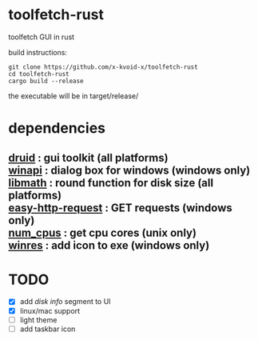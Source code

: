 # toolfetch-rust
toolfetch GUI in rust

build instructions:  
```
git clone https://github.com/x-kvoid-x/toolfetch-rust
cd toolfetch-rust
cargo build --release
```
the executable will be in target/release/  

# dependencies
[**druid**](https://docs.rs/num_cpus/latest/num_cpus/index.html)
: gui toolkit (all platforms)  
[**winapi**](https://docs.rs/winapi/0.3.9/winapi/)
: dialog box for windows (windows only)  
[**libmath**](https://docs.rs/libmath/0.2.1/math/)
: round function for disk size (all platforms)  
[**easy-http-request**](https://docs.rs/easy-http-request/0.2.12/easy_http_request/) 
: GET requests (windows only)  
[**num_cpus**](https://docs.rs/num_cpus/1.13.1/num_cpus/)
: get cpu cores (unix only)  
[**winres**](https://docs.rs/winres/0.1.12/winres/)
: add icon to exe (windows only)  
---  
# TODO  
- [x] add *disk info* segment to UI  
- [x] linux/mac support
- [ ] light theme
- [ ] add taskbar icon
